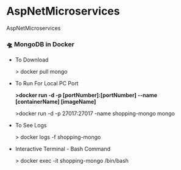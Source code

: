 # AspNetMicroservices
AspNetMicroservices
<h3>🛸 MongoDB in Docker</h3>
<ul>
<li>
To Download
<p>> docker pull mongo </p>
</li>
<li>
To Run For Local PC Port
<b><p>>docker run -d -p [portNumber]:[portNumber] --name [containerName] [imageName]</p></b>
<p>>docker run -d -p 27017:27017 -name shopping-mongo mongo</p>
</li>
<li>
To See Logs
<p>> docker logs -f shopping-mongo </p>
</li>
<li>
Interactive Terminal - Bash Command
<p>> docker exec -it shopping-mongo /bin/bash </p>
</li>
</ul>
